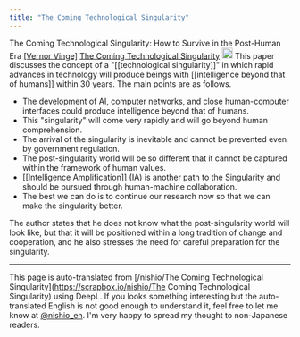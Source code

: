 ```yaml
---
title: "The Coming Technological Singularity"
---
```


The Coming Technological Singularity: How to Survive in the Post-Human Era
[[Vernor Vinge]](1993)
[The Coming Technological Singularity](https://edoras.sdsu.edu/~vinge/misc/singularity.html)
<img src='https://scrapbox.io/api/pages/nishio-en/claude/icon' alt='claude.icon' height="19.5"/>
This paper discusses the concept of a "[[technological singularity]]" in which rapid advances in technology will produce beings with [[intelligence beyond that of humans]] within 30 years. The main points are as follows.
- The development of AI, computer networks, and close human-computer interfaces could produce intelligence beyond that of humans.
- This "singularity" will come very rapidly and will go beyond human comprehension.
- The arrival of the singularity is inevitable and cannot be prevented even by government regulation.
- The post-singularity world will be so different that it cannot be captured within the framework of human values.
- [[Intelligence Amplification]] (IA) is another path to the Singularity and should be pursued through human-machine collaboration.
- The best we can do is to continue our research now so that we can make the singularity better.

The author states that he does not know what the post-singularity world will look like, but that it will be positioned within a long tradition of change and cooperation, and he also stresses the need for careful preparation for the singularity.

---
This page is auto-translated from [/nishio/The Coming Technological Singularity](https://scrapbox.io/nishio/The Coming Technological Singularity) using DeepL. If you looks something interesting but the auto-translated English is not good enough to understand it, feel free to let me know at [@nishio_en](https://twitter.com/nishio_en). I'm very happy to spread my thought to non-Japanese readers.